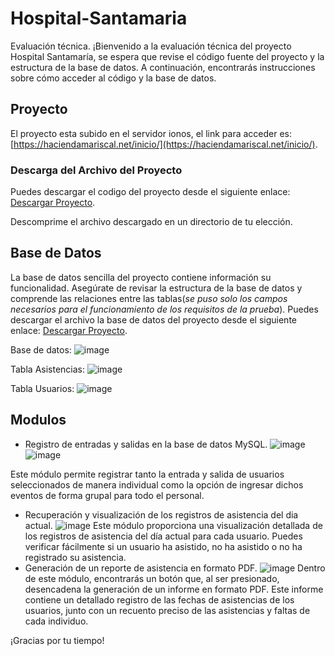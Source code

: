 # Hospital-Santamaria
Evaluación técnica.
¡Bienvenido a la evaluación técnica del proyecto Hospital Santamaría, se espera que revise el código fuente del proyecto y la estructura de la base de datos. A continuación, encontrarás instrucciones sobre cómo acceder al código y la base de datos.

## Proyecto

El proyecto esta subido en el servidor ionos, el link para acceder es: [https://haciendamariscal.net/inicio/](https://haciendamariscal.net/inicio/).
### Descarga del Archivo del Proyecto

Puedes descargar el codigo  del proyecto desde el siguiente enlace: 
[Descargar Proyecto](https://haciendamariscal.net/inicio/hospital-santamaria.rar).

Descomprime el archivo descargado en un directorio de tu elección.

## Base de Datos

La base de datos sencilla del proyecto contiene información su funcionalidad. Asegúrate de revisar la estructura de la base de datos y comprende las relaciones entre las tablas(*se puso solo los campos necesarios para el funcionamiento de los requisitos de la prueba*).
Puedes descargar el archivo la base de datos del proyecto desde el siguiente enlace:
[Descargar Proyecto](https://haciendamariscal.net/inicio/base-de-datos.rar).

Base de datos:
![image](https://github.com/Ing-ALEXI/Hospital-Santamar-a/assets/158320520/42d27f5c-3c19-462e-87fa-7aaf1688373c)

Tabla Asistencias:
![image](https://github.com/Ing-ALEXI/Hospital-Santamar-a/assets/158320520/2e61bd49-e902-46cc-8d11-eaa625e0c1ed)

Tabla Usuarios:
![image](https://github.com/Ing-ALEXI/Hospital-Santamar-a/assets/158320520/95229371-3d39-4526-9aa4-527d8904697e)



## Modulos 
- Registro de entradas y salidas en la base de datos MySQL.
![image](https://github.com/Ing-ALEXI/Hospital-Santamar-a/assets/158320520/29d5bf89-8f76-405e-8fd5-4302d1c9e092)
![image](https://github.com/Ing-ALEXI/Hospital-Santamar-a/assets/158320520/3ce9e9fc-6089-4386-b571-5d87919c7eec)

Este módulo permite registrar tanto la entrada y salida de usuarios seleccionados de manera individual como la opción de ingresar dichos eventos de forma grupal para todo el personal.
- Recuperación y visualización de los registros de asistencia del dia actual.
![image](https://github.com/Ing-ALEXI/Hospital-Santamar-a/assets/158320520/7471930f-5aac-45e1-9bf0-ad76cb211c59)
Este módulo proporciona una visualización detallada de los registros de asistencia del día actual para cada usuario. Puedes verificar fácilmente si un usuario ha asistido, no ha asistido o no ha registrado su asistencia.
- Generación de un reporte de asistencia en formato PDF.
![image](https://github.com/Ing-ALEXI/Hospital-Santamar-a/assets/158320520/90555b4f-9b9b-4be4-b72f-01010478b36a)
Dentro de este módulo, encontrarás un botón que, al ser presionado, desencadena la generación de un informe en formato PDF. Este informe contiene un detallado registro de las fechas de asistencias de los usuarios, junto con un recuento preciso de las asistencias y faltas de cada individuo.

  

¡Gracias por tu tiempo!
